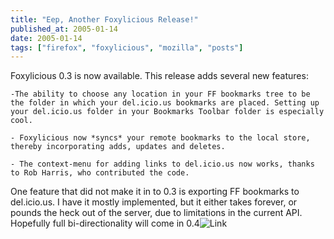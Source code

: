 ```yaml
---
title: "Eep, Another Foxylicious Release!"
published_at: 2005-01-14
date: 2005-01-14
tags: ["firefox", "foxylicious", "mozilla", "posts"]
---
```

Foxylicious 0.3 is now available. This release adds several new features:  

    -The ability to choose any location in your FF bookmarks tree to be the folder in which your del.icio.us bookmarks are placed. Setting up your del.icio.us folder in your Bookmarks Toolbar folder is especially cool.  

    - Foxylicious now *syncs* your remote bookmarks to the local store, thereby incorporating adds, updates and deletes.  

    - The context-menu for adding links to del.icio.us now works, thanks to Rob Harris, who contributed the code.  

One feature that did not make it in to 0.3 is exporting FF bookmarks to del.icio.us. I have it mostly implemented, but it either takes forever, or pounds the heck out of the server, due to limitations in the current API. Hopefully full bi-directionality will come in 0.4![Link](http://dietrich.ganx4.com/foxylicious)